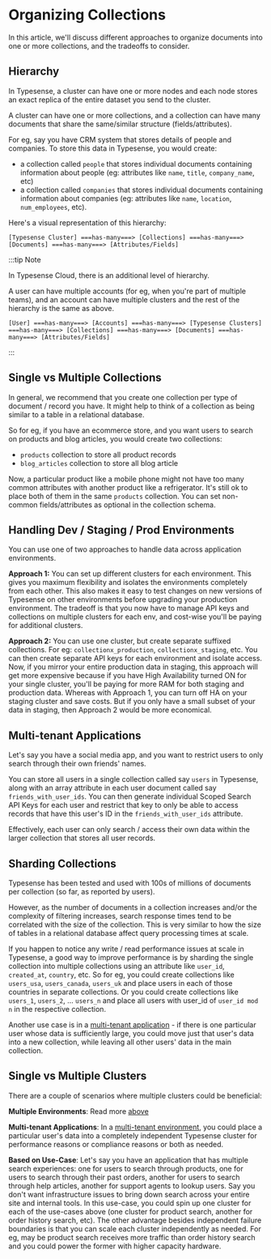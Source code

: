 # Organizing Collections

In this article, we'll discuss different approaches to organize documents into one or more collections, and the tradeoffs to consider. 

## Hierarchy

In Typesense, a cluster can have one or more nodes and each node stores an exact replica of the entire dataset you send to the cluster.

A cluster can have one or more collections, and a collection can have many documents that share the same/similar structure (fields/attributes).

For eg, say you have CRM system that stores details of people and companies. 
To store this data in Typesense, you would create:

- a collection called `people` that stores individual documents containing information about people (eg: attributes like `name`, `title`, `company_name`, etc) 
- a collection called `companies` that stores individual documents containing information about companies (eg: attributes like `name`, `location`, `num_employees`, etc).

Here's a visual representation of this hierarchy:

```
[Typesense Cluster] ===has-many===> [Collections] ===has-many===> [Documents] ===has-many===> [Attributes/Fields]
```

:::tip Note

In Typesense Cloud, there is an additional level of hierarchy. 

A user can have multiple accounts (for eg, when you're part of multiple teams), and an account can have multiple clusters and the rest of the hierarchy is the same as above.

```
[User] ===has-many===> [Accounts] ===has-many===> [Typesense Clusters] ===has-many===> [Collections] ===has-many===> [Documents] ===has-many===> [Attributes/Fields]
```

:::

## Single vs Multiple Collections

In general, we recommend that you create one collection per type of document / record you have. 
It might help to think of a collection as being similar to a table in a relational database.

So for eg, if you have an ecommerce store, and you want users to search on products and blog articles, 
you would create two collections:

- `products` collection to store all product records
- `blog_articles` collection to store all blog article

Now, a particular product like a mobile phone might not have too many common attributes with another product like a refrigerator. 
It's still ok to place both of them in the same `products` collection.
You can set non-common fields/attributes as optional in the <RouterLink :to="`/${$site.themeConfig.typesenseLatestVersion}/api/collections.html#with-pre-defined-schema`">collection schema</RouterLink>.

## Handling Dev / Staging / Prod Environments

You can use one of two approaches to handle data across application environments.

**Approach 1:** You can set up different clusters for each environment.
This gives you maximum flexibility and isolates the environments completely from each other.
This also makes it easy to test changes on new versions of Typesense on other environments before upgrading your production environment.
The tradeoff is that you now have to manage API keys and collections on multiple clusters for each env, and cost-wise you'll be paying for additional clusters.

**Approach 2:** You can use one cluster, but create separate suffixed collections.
For eg: `collectionx_production`, `collectionx_staging`, etc.
You can then create separate API keys for each environment and isolate access.
Now, if you mirror your entire production data in staging, this approach will get more expensive because if you have High Availability turned ON for your single cluster, you'll be paying for more RAM for both staging and production data.
Whereas with Approach 1, you can turn off HA on your staging cluster and save costs.
But if you only have a small subset of your data in staging, then Approach 2 would be more economical.

## Multi-tenant Applications

Let's say you have a social media app, and you want to restrict users to only search through their own friends' names. 

You can store all users in a single collection called say `users` in Typesense, along with an array attribute in each user document called say `friends_with_user_ids`.
You can then generate individual <RouterLink :to="`/${$site.themeConfig.typesenseLatestVersion}/api/api-keys.html#generate-scoped-search-key`">Scoped Search API Keys</RouterLink> for each user and restrict that key to only be able to access records that have this user's ID in the `friends_with_user_ids` attribute.

Effectively, each user can only search / access their own data within the larger collection that stores all user records. 

## Sharding Collections

Typesense has been tested and used with 100s of millions of documents per collection (so far, as reported by users). 

However, as the number of documents in a collection increases and/or the complexity of filtering increases, search response times tend to be correlated with the size of the collection.
This is very similar to how the size of tables in a relational database affect query processing times at scale.

If you happen to notice any write / read performance issues at scale in Typesense, 
a good way to improve performance is by sharding the single collection into multiple collections using an attribute like `user_id`, `created_at`, `country`, etc. 
So for eg, you could create collections like `users_usa`, `users_canada`, `users_uk` and place users in each of those countries in separate collections.
Or you could create collections like `users_1`, `users_2`, ... `users_n` and place all users with user_id of `user_id mod n` in the respective collection.   

Another use case is in a [multi-tenant application](#multi-tenant-applications) - if there is one particular user whose data is sufficiently large,
you could move just that user's data into a new collection, while leaving all other users' data in the main collection.


## Single vs Multiple Clusters

There are a couple of scenarios where multiple clusters could be beneficial:

**Multiple Environments**: Read more [above](#handling-dev-staging-prod-environments)

**Multi-tenant Applications**: In a [multi-tenant environment](#multi-tenant-applications), 
you could place a particular user's data into a completely independent Typesense cluster 
for performance reasons or compliance reasons or both as needed. 

**Based on Use-Case**: Let's say you have an application that has multiple search experiences: 
one for users to search through products, one for users to search through their past orders, 
another for users to search through help articles, another for support agents to lookup users. 
Say you don't want infrastructure issues to bring down search across your entire site and internal tools. 
In this use-case, you could spin up one cluster for each of the use-cases above (one cluster for product search, another for order history search, etc). 
The other advantage besides independent failure boundaries is that you can scale each cluster independently as needed.
For eg, may be product search receives more traffic than order history search and you could power the former with higher capacity hardware.
